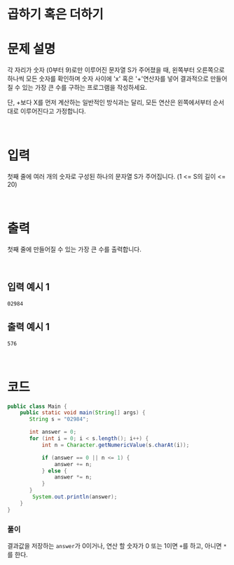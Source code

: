 # 곱하기 혹은 더하기
# 문제 설명
각 자리가 숫자 (0부터 9)로만 이루어진 문자열 S가 주어졌을 때, 왼쪽부터 오른쪽으로 하나씩 모든 숫자를 확인하며 숫자 사이에 'x' 혹은 '+'연산자를 넣어 결과적으로 만들어질 수 있는 가장 큰 수를 구하는 프로그램을 작성하세요.  

단, +보다 X를 먼저 계산하는 일반적인 방식과는 달리, 모든 연산은 왼쪽에서부터 순서대로 이루어진다고 가정합니다.

<br>

# 입력
첫째 줄에 여러 개의 숫자로 구성된 하나의 문자열 S가 주어집니다. (1 <= S의 길이 <= 20)

<br>

# 출력
첫째 줄에 만들어질 수 있는 가장 큰 수를 출력합니다.

<br>

## 입력 예시 1

```
02984
```

## 출력 예시 1

```
576
```

<br>

# 코드

```java
public class Main {
    public static void main(String[] args) {
       String s = "02984";

       int answer = 0;
       for (int i = 0; i < s.length(); i++) {
           int n = Character.getNumericValue(s.charAt(i));

           if (answer == 0 || n <= 1) {
               answer += n;
           } else {
               answer *= n;
           }
       }
        System.out.println(answer);
    }
}
```

### 풀이
결과값을 저장하는 ```answer```가 0이거나, 연산 할 숫자가 0 또는 1이면 `+`를 하고, 아니면 `*` 를 한다.